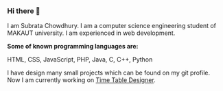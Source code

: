 ### Hi there 👋
I am Subrata Chowdhury. I am a computer science engineering student of MAKAUT university. I am experienced in web development.

**Some of known programming languages are:**

HTML, CSS, JavaScript, PHP, Java, C, C++, Python

I have design many small projects which can be found on my git profile.
Now I am currently working on [Time Table Designer](https://github.com/Super7000/Sem_Time_Table_Designer).
<!--
**Super7000/Super7000** is a ✨ _special_ ✨ repository because its `README.md` (this file) appears on your GitHub profile.

Here are some ideas to get you started:

- 🔭 I’m currently working on ...
- 🌱 I’m currently learning ...
- 👯 I’m looking to collaborate on ...
- 🤔 I’m looking for help with ...
- 💬 Ask me about ...
- 📫 How to reach me: ...
- 😄 Pronouns: ...
- ⚡ Fun fact: ...
-->
